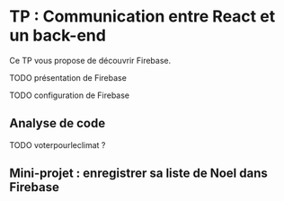 # TP : Communication entre React et un back-end

Ce TP vous propose de découvrir Firebase.

TODO présentation de Firebase

TODO configuration de Firebase

## Analyse de code

TODO voterpourleclimat ?


## Mini-projet : enregistrer sa liste de Noel dans Firebase



